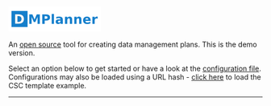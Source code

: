 ![Logo](resources/dmp_logo.png)

An [open source](https://github.com/arcticlcc/dmplanner) tool for
creating data management plans. This is the demo version.

Select an option below to get started or have a look at the
[configuration file](data.json). Configurations may also be loaded
using a URL hash - <a href="#resources/examples/csc.json" onclick="document.location.hash='resources/examples/csc.json';document.location.reload();">
click here</a> to load the CSC template example.

---